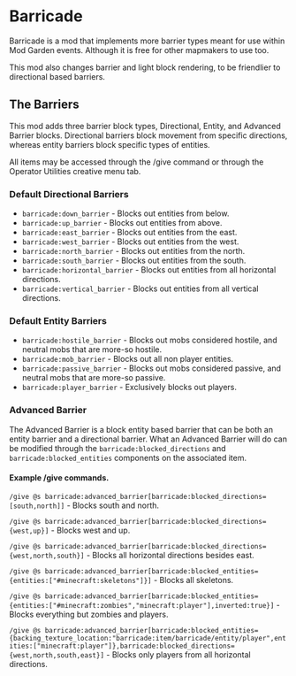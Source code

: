 # Barricade
Barricade is a mod that implements more barrier types meant for use within Mod Garden events. Although it is free for other mapmakers to use too.

This mod also changes barrier and light block rendering, to be friendlier to directional based barriers.

## The Barriers
This mod adds three barrier block types, Directional, Entity, and Advanced Barrier blocks.
Directional barriers block movement from specific directions, whereas entity barriers block specific types of entities.

All items may be accessed through the /give command or through the Operator Utilities creative menu tab.

### Default Directional Barriers
- `barricade:down_barrier` - Blocks out entities from below.
- `barricade:up_barrier` - Blocks out entities from above.
- `barricade:east_barrier` - Blocks out entities from the east.
- `barricade:west_barrier` - Blocks out entities from the west.
- `barricade:north_barrier` - Blocks out entities from the north.
- `barricade:south_barrier` - Blocks out entities from the south.
- `barricade:horizontal_barrier` - Blocks out entities from all horizontal directions.
- `barricade:vertical_barrier` - Blocks out entities from all vertical directions.

### Default Entity Barriers
- `barricade:hostile_barrier` - Blocks out mobs considered hostile, and neutral mobs that are more-so hostile.
- `barricade:mob_barrier` - Blocks out all non player entities.
- `barricade:passive_barrier` - Blocks out mobs considered passive, and neutral mobs that are more-so passive.
- `barricade:player_barrier` - Exclusively blocks out players.

### Advanced Barrier
The Advanced Barrier is a block entity based barrier that can be both an entity barrier and a directional barrier.
What an Advanced Barrier will do can be modified through the `barricade:blocked_directions` and `barricade:blocked_entities` components on the associated item.

#### Example /give commands.
`/give @s barricade:advanced_barrier[barricade:blocked_directions=[south,north]]` - Blocks south and north.

`/give @s barricade:advanced_barrier[barricade:blocked_directions={west,up}]` - Blocks west and up.

`/give @s barricade:advanced_barrier[barricade:blocked_directions={west,north,south}]` - Blocks all horizontal directions besides east.

`/give @s barricade:advanced_barrier[barricade:blocked_entities={entities:["#minecraft:skeletons"]}]` - Blocks all skeletons.

`/give @s barricade:advanced_barrier[barricade:blocked_entities={entities:["#minecraft:zombies","minecraft:player"],inverted:true}]` - Blocks everything but zombies and players.

`/give @s barricade:advanced_barrier[barricade:blocked_entities={backing_texture_location:"barricade:item/barricade/entity/player",entities:["minecraft:player"]},barricade:blocked_directions={west,north,south,east}]` - Blocks only players from all horizontal directions.